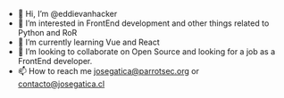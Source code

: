 - 👋 Hi, I’m @eddievanhacker
- 👀 I’m interested in FrontEnd development and other things related to Python and RoR
- 🌱 I’m currently learning Vue and React
- 💞️ I’m looking to collaborate on Open Source and looking for a job as a FrontEnd developer.
- 📫 How to reach me josegatica@parrotsec.org or contacto@josegatica.cl

<!---
eddievanhacker/eddievanhacker is a ✨ special ✨ repository because its `README.md` (this file) appears on your GitHub profile.
You can click the Preview link to take a look at your changes.
--->
